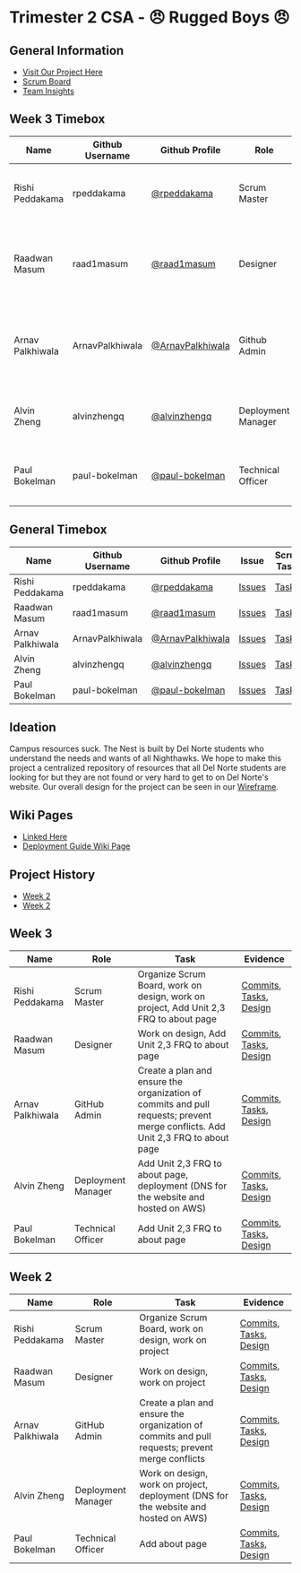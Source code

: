 # Trimester 2 CSA - 😠 Rugged Boys 😠

## General Information
- [Visit Our Project Here](https://dnhsnest.tk)
- [Scrum Board](https://github.com/rpeddakama/Tri-2-CSA-Project/projects/1)
- [Team Insights](https://github.com/rpeddakama/Tri-2-CSA-Project/graphs/contributors)

## Week 3 Timebox
| Name | Github Username | Github Profile | Role | Links | Individual |
| - | - | - | - | - | - |
| Rishi Peddakama | rpeddakama | [@rpeddakama](https://github.com/rpeddakama) | Scrum Master | [Scrum Board (Current Week)](https://github.com/rpeddakama/Tri-2-CSA-Project/projects/1?card_filter_query=label%3A%22week+3%22), [Scrum Board Backlog](https://github.com/rpeddakama/Tri-2-CSA-Project/projects/1?card_filter_query=label%3A%22week+4%22) | [FRQ Runtime](https://dnhsnest.tk/rishi), [FRQ Java](https://github.com/rpeddakama/Tri-2-CSA-Project/blob/master/src/main/java/com/example/sping_portfolio/controllers/Rishi.java), [FRQ Frontend](https://github.com/rpeddakama/Tri-2-CSA-Project/blob/master/src/main/resources/templates/rishi.html) |
| Raadwan Masum | raad1masum | [@raad1masum](https://github.com/raad1masum) | Designer | [Layout](https://github.com/rpeddakama/Tri-2-CSA-Project/blob/master/src/main/resources/templates/fragments/layout.html), [Front End 1](https://dnhsnest.tk/), [Front End 2](https://dnhsnest.tk/calenadr), [Front End 3](https://dnhsnest.tk/map) | [FRQ Runtime](https://dnhsnest.tk/raadwan), [FRQ Java](https://github.com/rpeddakama/Tri-2-CSA-Project/blob/master/src/main/java/com/example/sping_portfolio/controllers/Raadwan.java), [FRQ Frontend](https://github.com/rpeddakama/Tri-2-CSA-Project/blob/master/src/main/resources/templates/raadwan.html), [Extra Credit](https://docs.google.com/document/d/1Mye8XTv9EL-_vHJ2E8OmI_YeFUuTY7wVrvzzwo1H_jE/edit?usp=sharing) |
| Arnav Palkhiwala | ArnavPalkhiwala | [@ArnavPalkhiwala](https://github.com/ArnavPalkhiwala) | Github Admin | [Branching Procedure](https://github.com/rpeddakama/Tri-2-CSA-Project/wiki/Branching-Procedure), [Pull Request Procedure](https://github.com/rpeddakama/Tri-2-CSA-Project/wiki/Commit-Pull-Request-Procedure), [Management Plan](https://github.com/rpeddakama/Tri-2-CSA-Project/wiki/Management-Plan) | [FRQ Runtime](https://dnhsnest.tk/arnav), [FRQ Java](https://github.com/rpeddakama/Tri-2-CSA-Project/blob/master/src/main/java/com/example/sping_portfolio/controllers/Arnav.java), [FRQ Frontend](https://github.com/rpeddakama/Tri-2-CSA-Project/blob/master/src/main/resources/templates/arnav.html), [Extra Credit](https://docs.google.com/document/d/19Cb-3Z01iPbdo0jSz0UfQPSj3VbOr7lpjeqt90KASv4/edit?usp=sharing) |
| Alvin Zheng | alvinzhengq | [@alvinzhengq](https://github.com/alvinzhengq) | Deployment Manager | [Deployment Guide, Nginx Config, Service File](https://github.com/rpeddakama/Tri-2-CSA-Project/wiki/Deployment-Guide) | [FRQ Runtime](https://dnhsnest.tk/alvin), [FRQ Java](https://github.com/rpeddakama/Tri-2-CSA-Project/blob/master/src/main/java/com/example/sping_portfolio/controllers/Alvin.java), [FRQ Frontend](https://github.com/rpeddakama/Tri-2-CSA-Project/blob/master/src/main/resources/templates/alvin.html) |
| Paul Bokelman | paul-bokelman | [@paul-bokelman](https://github.com/paul-bokelman) | Technical Officer | TODO | [FRQ Runtime](https://dnhsnest.tk/paul), [FRQ Java](https://github.com/rpeddakama/Tri-2-CSA-Project/blob/master/src/main/java/com/example/sping_portfolio/controllers/Paul.java), [FRQ Frontend](https://github.com/rpeddakama/Tri-2-CSA-Project/blob/master/src/main/resources/templates/paul.html) |

## General Timebox
| Name | Github Username | Github Profile | Issue | Scrum Tasks | Journals | Commits |
| - | - | - | - | - | - | - |
| Rishi Peddakama | rpeddakama | [@rpeddakama](https://github.com/rpeddakama) | [Issues](https://github.com/rpeddakama/Tri-2-CSA-Project/issues/assigned/rpeddakama) | [Tasks](https://github.com/rpeddakama/Tri-2-CSA-Project/projects/1?card_filter_query=assignee%3Arpeddakama) | [Journal](https://docs.google.com/document/d/1vxzWnE3vU9BzimUlZjcTz79fNOBTLcT7G4B1LLMhNEw/edit?usp=sharing) | [Commits](https://github.com/rpeddakama/Tri-2-CSA-Project/commits?author=rpeddakama) |
| Raadwan Masum | raad1masum | [@raad1masum](https://github.com/raad1masum) | [Issues](https://github.com/rpeddakama/Tri-2-CSA-Project/issues/assigned/raad1masum) | [Tasks](https://github.com/rpeddakama/Tri-2-CSA-Project/projects/1?card_filter_query=assignee%3Araad1masum) | [Journal](https://docs.google.com/document/d/1XdgObYAPpPuwJi6Kvq3mPO6OQn05WOdcwZ73aTua7e8/edit?usp=sharing) | [Commits](https://github.com/rpeddakama/Tri-2-CSA-Project/commits?author=raad1masum) |
| Arnav Palkhiwala | ArnavPalkhiwala | [@ArnavPalkhiwala](https://github.com/ArnavPalkhiwala) | [Issues](https://github.com/rpeddakama/Tri-2-CSA-Project/issues/assigned/ArnavPalkhiwala) | [Tasks](https://github.com/rpeddakama/Tri-2-CSA-Project/projects/1?card_filter_query=assignee%3AArnavPalkhiwala) | [Journal](https://docs.google.com/document/d/1AK-Ri786nF8B7l2KveAWyUsA_whhBFCN9nLohUo_6_Q/edit?usp=sharing) | [Commits](https://github.com/rpeddakama/Tri-2-CSA-Project/commits?author=ArnavPalkhiwala) |
| Alvin Zheng | alvinzhengq | [@alvinzhengq](https://github.com/alvinzhengq) | [Issues](https://github.com/rpeddakama/Tri-2-CSA-Project/issues/assigned/alvinzhengq) | [Tasks](https://github.com/rpeddakama/Tri-2-CSA-Project/projects/1?card_filter_query=assignee%3Aalvinzhengq) | [TODO]() | [Commits](https://github.com/rpeddakama/Tri-2-CSA-Project/commits?author=alvinzhengq) |
| Paul Bokelman | paul-bokelman | [@paul-bokelman](https://github.com/paul-bokelman) | [Issues](https://github.com/rpeddakama/Tri-2-CSA-Project/issues/assigned/paul-bokelman) | [Tasks](https://github.com/rpeddakama/Tri-2-CSA-Project/projects/1?card_filter_query=assignee%3APaul-Bokelman) | [TODO]() | [Commits](https://github.com/rpeddakama/Tri-2-CSA-Project/commits?author=paul-bokelman) |

## Ideation
Campus resources suck. The Nest is built by Del Norte students who understand the needs and wants of all Nighthawks. We hope to make this project a centralized repository of resources that all Del Norte students are looking for but they are not found or very hard to get to on Del Norte's website. Our overall design for the project can be seen in our [Wireframe](https://www.figma.com/file/MXRw08pdG3NeZhkbbfcwWg/Website?node-id=0%3A1).

## Wiki Pages
- [Linked Here](https://docs.google.com/document/d/1o2t9mfTEV6JXODErKaMG_Cecv9VgEi5BkTt7QeLzkR4/edit)
- [Deployment Guide Wiki Page](https://github.com/rpeddakama/Tri-2-CSA-Project/wiki/Deployment-Guide)

## Project History
- [Week 2](https://github.com/rpeddakama/Tri-2-CSA-Project#week-2)
- [Week 2](https://github.com/rpeddakama/Tri-2-CSA-Project#week-3)

## Week 3
| Name | Role | Task | Evidence |
| - | - | - | - |
| Rishi Peddakama | Scrum Master | Organize Scrum Board, work on design, work on project, Add Unit 2,3 FRQ to about page | [Commits](https://github.com/rpeddakama/Tri-2-CSA-Project/commits/master), [Tasks](https://github.com/rpeddakama/Tri-2-CSA-Project/projects/1?card_filter_query=assignee%3Arpeddakama+label%3A%22week+3%22), [Design](https://www.figma.com/file/MXRw08pdG3NeZhkbbfcwWg/Website?node-id=0%3A1) |
| Raadwan Masum | Designer | Work on design, Add Unit 2,3 FRQ to about page | [Commits](https://github.com/rpeddakama/Tri-2-CSA-Project/commits/master), [Tasks](https://github.com/rpeddakama/Tri-2-CSA-Project/projects/1?card_filter_query=assignee%3Araad1masum+label%3A%22week+3%22), [Design](https://www.figma.com/file/MXRw08pdG3NeZhkbbfcwWg/Website?node-id=0%3A1) |
| Arnav Palkhiwala | GitHub Admin | Create a plan and ensure the organization of commits and pull requests; prevent merge conflicts. Add Unit 2,3 FRQ to about page | [Commits](https://github.com/rpeddakama/Tri-2-CSA-Project/commits/master), [Tasks](https://github.com/rpeddakama/Tri-2-CSA-Project/projects/1?card_filter_query=assignee%3AArnavPalkhiwala+label%3A%22week+3%22), [Design](https://www.figma.com/file/MXRw08pdG3NeZhkbbfcwWg/Website?node-id=0%3A1) |
| Alvin Zheng | Deployment Manager | Add Unit 2,3 FRQ to about page, deployment (DNS for the website and hosted on AWS) | [Commits](https://github.com/rpeddakama/Tri-2-CSA-Project/commits/master), [Tasks](https://github.com/rpeddakama/Tri-2-CSA-Project/projects/1?card_filter_query=assignee%3Aalvinzhengq+label%3A%22week+3%22), [Design](https://www.figma.com/file/MXRw08pdG3NeZhkbbfcwWg/Website?node-id=0%3A1) |
| Paul Bokelman | Technical Officer | Add Unit 2,3 FRQ to about page | [Commits](https://github.com/rpeddakama/Tri-2-CSA-Project/commits/master), [Tasks](https://github.com/rpeddakama/Tri-2-CSA-Project/projects/1?card_filter_query=assignee%3Apaul-bokelman+label%3A%22week+3%22), [Design](https://www.figma.com/file/MXRw08pdG3NeZhkbbfcwWg/Website?node-id=0%3A1) |

## Week 2
| Name | Role | Task | Evidence |
| - | - | - | - |
| Rishi Peddakama | Scrum Master | Organize Scrum Board, work on design, work on project | [Commits](https://github.com/rpeddakama/Tri-2-CSA-Project/commits/master), [Tasks](https://github.com/rpeddakama/Tri-2-CSA-Project/projects/1?card_filter_query=assignee%3Arpeddakama+label%3A%22week+2%22), [Design](https://www.figma.com/file/MXRw08pdG3NeZhkbbfcwWg/Website?node-id=0%3A1) |
| Raadwan Masum | Designer | Work on design, work on project | [Commits](https://github.com/rpeddakama/Tri-2-CSA-Project/commits/master), [Tasks](https://github.com/rpeddakama/Tri-2-CSA-Project/projects/1?card_filter_query=assignee%3Araad1masum+label%3A%22week+2%22), [Design](https://www.figma.com/file/MXRw08pdG3NeZhkbbfcwWg/Website?node-id=0%3A1) |
| Arnav Palkhiwala | GitHub Admin | Create a plan and ensure the organization of commits and pull requests; prevent merge conflicts | [Commits](https://github.com/rpeddakama/Tri-2-CSA-Project/commits/master), [Tasks](https://github.com/rpeddakama/Tri-2-CSA-Project/projects/1?card_filter_query=assignee%3AArnavPalkhiwala+label%3A%22week+2%22), [Design](https://www.figma.com/file/MXRw08pdG3NeZhkbbfcwWg/Website?node-id=0%3A1) |
| Alvin Zheng | Deployment Manager | Work on design, work on project, deployment (DNS for the website and hosted on AWS) | [Commits](https://github.com/rpeddakama/Tri-2-CSA-Project/commits/master), [Tasks](https://github.com/rpeddakama/Tri-2-CSA-Project/projects/1?card_filter_query=assignee%3Aalvinzhengq+label%3A%22week+2%22), [Design](https://www.figma.com/file/MXRw08pdG3NeZhkbbfcwWg/Website?node-id=0%3A1) |
| Paul Bokelman | Technical Officer | Add about page | [Commits](https://github.com/rpeddakama/Tri-2-CSA-Project/commits/master), [Tasks](https://github.com/rpeddakama/Tri-2-CSA-Project/projects/1?card_filter_query=assignee%3Apaul-bokelman+label%3A%22week+2%22), [Design](https://www.figma.com/file/MXRw08pdG3NeZhkbbfcwWg/Website?node-id=0%3A1) |
